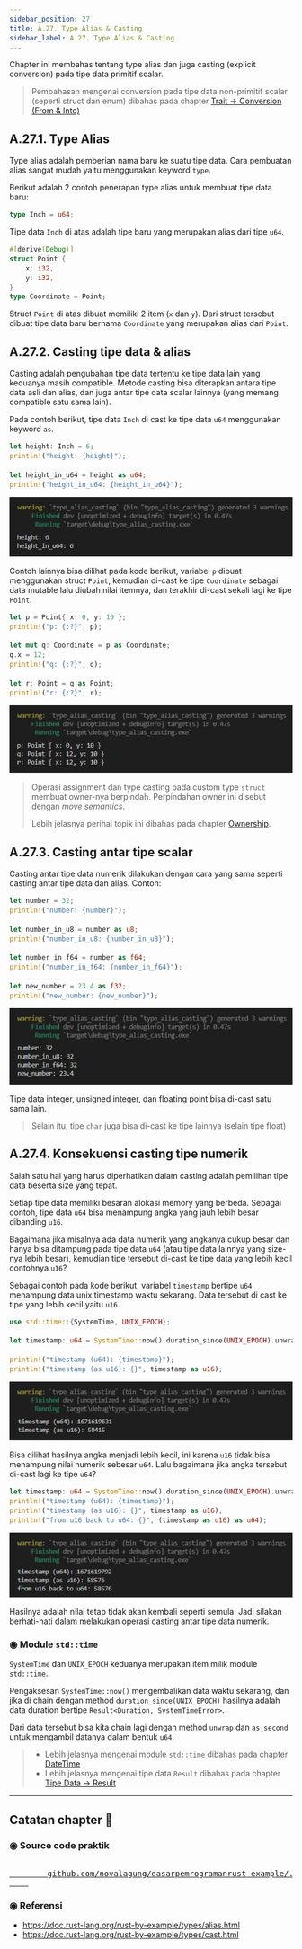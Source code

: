 ```yaml
---
sidebar_position: 27
title: A.27. Type Alias & Casting
sidebar_label: A.27. Type Alias & Casting
---
```


Chapter ini membahas tentang type alias dan juga casting (explicit conversion) pada tipe data primitif scalar.

> Pembahasan mengenai conversion pada tipe data non-primitif scalar (seperti struct dan enum) dibahas pada chapter [Trait → Conversion (From & Into)](#/wip/trait-conversion-from-into)

## A.27.1. Type Alias

Type alias adalah pemberian nama baru ke suatu tipe data. Cara pembuatan alias sangat mudah yaitu menggunakan keyword `type`.

Berikut adalah 2 contoh penerapan type alias untuk membuat tipe data baru:

```rust
type Inch = u64;
```

Tipe data `Inch` di atas adalah tipe baru yang merupakan alias dari tipe `u64`.

```rust
#[derive(Debug)]
struct Point {
    x: i32,
    y: i32,
}
type Coordinate = Point;
```

Struct `Point` di atas dibuat memiliki 2 item (`x` dan `y`). Dari struct tersebut dibuat tipe data baru bernama `Coordinate` yang merupakan alias dari `Point`.

## A.27.2. Casting tipe data & alias

Casting adalah pengubahan tipe data tertentu ke tipe data lain yang keduanya masih compatible. Metode casting bisa diterapkan antara tipe data asli dan alias, dan juga antar tipe data scalar lainnya (yang memang compatible satu sama lain).

Pada contoh berikut, tipe data `Inch` di cast ke tipe data `u64` menggunakan keyword `as`.

```rust
let height: Inch = 6;
println!("height: {height}");

let height_in_u64 = height as u64;
println!("height_in_u64: {height_in_u64}");
```

![Type Alias Casting](img/type-alias-casting-1.png)

Contoh lainnya bisa dilihat pada kode berikut, variabel `p` dibuat menggunakan struct `Point`, kemudian di-cast ke tipe `Coordinate` sebagai data mutable lalu diubah nilai itemnya, dan terakhir di-cast sekali lagi ke tipe `Point`.

```rust
let p = Point{ x: 0, y: 10 };
println!("p: {:?}", p);

let mut q: Coordinate = p as Coordinate;
q.x = 12;
println!("q: {:?}", q);

let r: Point = q as Point;
println!("r: {:?}", r);
```

![Type Alias Casting](img/type-alias-casting-2.png)

> Operasi assignment dan type casting pada custom type `struct` membuat owner-nya berpindah. Perpindahan owner ini disebut dengan *move semantics*.
>
> Lebih jelasnya perihal topik ini dibahas pada chapter [Ownership](/basic/ownership).

## A.27.3. Casting antar tipe scalar

Casting antar tipe data numerik dilakukan dengan cara yang sama seperti casting antar tipe data dan alias. Contoh:

```rust
let number = 32;
println!("number: {number}");

let number_in_u8 = number as u8;
println!("number_in_u8: {number_in_u8}");

let number_in_f64 = number as f64;
println!("number_in_f64: {number_in_f64}");

let new_number = 23.4 as f32;
println!("new_number: {new_number}");
```

![Type Alias Casting](img/type-alias-casting-3.png)

Tipe data integer, unsigned integer, dan floating point bisa di-cast satu sama lain.

> Selain itu, tipe `char` juga bisa di-cast ke tipe lainnya (selain tipe float)

## A.27.4. Konsekuensi casting tipe numerik

Salah satu hal yang harus diperhatikan dalam casting adalah pemilihan tipe data beserta size yang tepat.

Setiap tipe data memiliki besaran alokasi memory yang berbeda. Sebagai contoh, tipe data `u64` bisa menampung angka yang jauh lebih besar dibanding `u16`.

Bagaimana jika misalnya ada data numerik yang angkanya cukup besar dan hanya bisa ditampung pada tipe data `u64` (atau tipe data lainnya yang size-nya lebih besar), kemudian tipe tersebut di-cast ke tipe data yang lebih kecil contohnya `u16`?

Sebagai contoh pada kode berikut, variabel `timestamp` bertipe `u64` menampung data unix timestamp waktu sekarang. Data tersebut di cast ke tipe yang lebih kecil yaitu `u16`.

```rust
use std::time::{SystemTime, UNIX_EPOCH};

let timestamp: u64 = SystemTime::now().duration_since(UNIX_EPOCH).unwrap().as_secs();

println!("timestamp (u64): {timestamp}");
println!("timestamp (as u16): {}", timestamp as u16);
```

![Type Alias Casting](img/type-alias-casting-4.png)

Bisa dilihat hasilnya angka menjadi lebih kecil, ini karena `u16` tidak bisa menampung nilai numerik sebesar `u64`. Lalu bagaimana jika angka tersebut di-cast lagi ke tipe `u64`?

```rust
let timestamp: u64 = SystemTime::now().duration_since(UNIX_EPOCH).unwrap().as_secs();
println!("timestamp (u64): {timestamp}");
println!("timestamp (as u16): {}", timestamp as u16);
println!("from u16 back to u64: {}", (timestamp as u16) as u64);
```

![Type Alias Casting](img/type-alias-casting-5.png)

Hasilnya adalah nilai tetap tidak akan kembali seperti semula. Jadi silakan berhati-hati dalam melakukan operasi casting antar tipe data numerik.

### ◉ Module `std::time`

`SystemTime` dan `UNIX_EPOCH` keduanya merupakan item milik module `std::time`.

Pengaksesan `SystemTime::now()` mengembalikan data waktu sekarang, dan jika di chain dengan method `duration_since(UNIX_EPOCH)` hasilnya adalah data duration bertipe `Result<Duration, SystemTimeError>`.

Dari data tersebut bisa kita chain lagi dengan method `unwrap` dan `as_second` untuk mengambil datanya dalam bentuk `u64`.

> - Lebih jelasnya mengenai module `std::time` dibahas pada chapter [DateTime](/basic/datetime)
> - Lebih jelasnya mengenai tipe data `Result` dibahas pada chapter [Tipe Data → Result](/basic/result-type)

---

## Catatan chapter 📑

### ◉ Source code praktik

<pre>
    <a href="https://github.com/novalagung/dasarpemrogramanrust-example/tree/master/type_alias_casting">
        github.com/novalagung/dasarpemrogramanrust-example/../type_alias_casting
    </a>
</pre>

### ◉ Referensi

- https://doc.rust-lang.org/rust-by-example/types/alias.html
- https://doc.rust-lang.org/rust-by-example/types/cast.html
